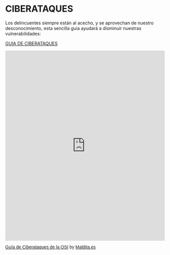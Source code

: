 # CIBERATAQUES

Los delincuentes siempre están al acecho, y se aprovechan de nuestro desconocimiento, esta sencilla guia ayudará a disminuir nuestras vulnerabilidades:

[GUIA DE CIBERATAQUES](https://www.osi.es/sites/default/files/docs/guia-ciberataques/osi-guia-ciberataques.pdf)

<iframe class="scribd_iframe_embed" title="Guía de Ciberataques de la OSI" src="https://www.scribd.com/embeds/482238967/content?start_page=1&view_mode=scroll&access_key=key-JjeIulDY94wQ2IWj8hsX" data-auto-height="true" data-aspect-ratio="0.7080062794348508" scrolling="no" width="100%" height="600" frameborder="0"></iframe><p  style="   margin: 12px auto 6px auto;   font-family: Helvetica,Arial,Sans-serif;   font-style: normal;   font-variant: normal;   font-weight: normal;   font-size: 14px;   line-height: normal;   font-size-adjust: none;   font-stretch: normal;   -x-system-font: none;   display: block;"   ><a title="View Guía de Ciberataques de la OSI on Scribd" href="https://www.scribd.com/document/482238967/Guia-de-Ciberataques-de-la-OSI#from_embed"  style="text-decoration: underline;">Guía de Ciberataques de la OSI</a> by <a title="View Maldita.es's profile on Scribd" href="https://www.scribd.com/user/424493242/Maldita-es#from_embed"  style="text-decoration: underline;">Maldita.es</a></p>
